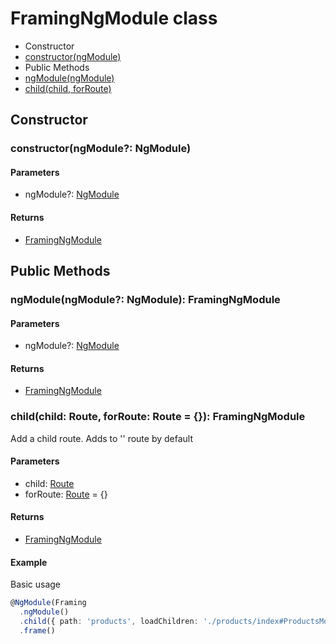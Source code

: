 # FramingNgModule class

* Constructor
 * [constructor(ngModule)](#constructorngmodule-ngmodule)
* Public Methods
 * [ngModule(ngModule)](#ngmodulengmodule-ngmodule-framingngmodule)
 * [child(child, forRoute)](#childchild-route-forroute-route---framingngmodule)
 

## Constructor



### constructor(ngModule?: NgModule)

#### Parameters

* ngModule?: [NgModule](https://angular.io/docs/ts/latest/api/core/index/NgModule-interface.html)

#### Returns

* [FramingNgModule](framing-ng-module-class.md)



## Public Methods



### ngModule(ngModule?: NgModule): FramingNgModule

#### Parameters

* ngModule?: [NgModule](https://angular.io/docs/ts/latest/api/core/index/NgModule-interface.html)

#### Returns

* [FramingNgModule](framing-ng-module-class.md)



### child(child: Route, forRoute: Route = {}): FramingNgModule

Add a child route. Adds to '' route by default

#### Parameters

* child: [Route](https://angular.io/docs/ts/latest/api/router/index/Route-interface.html)
* forRoute: [Route](https://angular.io/docs/ts/latest/api/router/index/Route-interface.html) = {}

#### Returns

* [FramingNgModule](framing-ng-module-class.md)

#### Example

Basic usage

```typescript
@NgModule(Framing
  .ngModule()
  .child({ path: 'products', loadChildren: './products/index#ProductsModule' })
  .frame()
 ```
